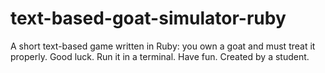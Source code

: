 # text-based-goat-simulator-ruby
A short text-based game written in Ruby: you own a goat and must treat it properly. Good luck. Run it in a terminal. Have fun. Created by a student.
